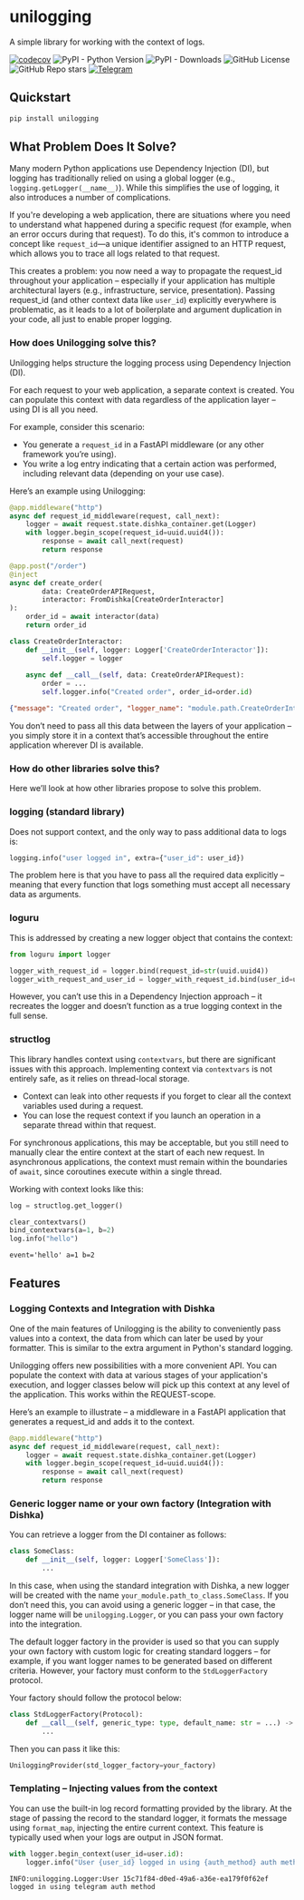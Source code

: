 # unilogging

A simple library for working with the context of logs.

[![codecov](https://codecov.io/gh/goduni/unilogging/branch/master/graph/badge.svg)](https://codecov.io/gh/goduni/unilogging)
![PyPI - Python Version](https://img.shields.io/pypi/pyversions/unilogging)
![PyPI - Downloads](https://img.shields.io/pypi/dm/unilogging)
![GitHub License](https://img.shields.io/github/license/goduni/unilogging)
![GitHub Repo stars](https://img.shields.io/github/stars/goduni/unilogging)
[![Telegram](https://img.shields.io/badge/💬-Telegram-blue)](https://t.me/+TvprI2G1o7FmYzRi)

## Quickstart

```bash
pip install unilogging
```

## What Problem Does It Solve?

Many modern Python applications use Dependency Injection (DI), but logging has traditionally relied on using a global logger (e.g., `logging.getLogger(__name__)`). While this simplifies the use of logging, it also introduces a number of complications.

If you're developing a web application, there are situations where you need to understand what happened during a specific request (for example, when an error occurs during that request). To do this, it's common to introduce a concept like `request_id`—a unique identifier assigned to an HTTP request, which allows you to trace all logs related to that request.

This creates a problem: you now need a way to propagate the request_id throughout your application – especially if your application has multiple architectural layers (e.g., infrastructure, service, presentation). Passing request_id (and other context data like `user_id`) explicitly everywhere is problematic, as it leads to a lot of boilerplate and argument duplication in your code, all just to enable proper logging.



### How does Unilogging solve this?

Unilogging helps structure the logging process using Dependency Injection (DI).

For each request to your web application, a separate context is created. You can populate this context with data regardless of the application layer – using DI is all you need.

For example, consider this scenario:

* You generate a `request_id` in a FastAPI middleware (or any other framework you’re using).
* You write a log entry indicating that a certain action was performed, including relevant data (depending on your use case).

Here’s an example using Unilogging:

```python
@app.middleware("http")
async def request_id_middleware(request, call_next):
    logger = await request.state.dishka_container.get(Logger)
    with logger.begin_scope(request_id=uuid.uuid4()):
        response = await call_next(request)
        return response

@app.post("/order")
@inject
async def create_order(
        data: CreateOrderAPIRequest,
        interactor: FromDishka[CreateOrderInteractor]
):
    order_id = await interactor(data)
    return order_id

class CreateOrderInteractor:
    def __init__(self, logger: Logger['CreateOrderInteractor']):
        self.logger = logger
    
    async def __call__(self, data: CreateOrderAPIRequest):
        order = ...
        self.logger.info("Created order", order_id=order.id)
```

```json
{"message": "Created order", "logger_name": "module.path.CreateOrderInteractor", "request_id": "15c71f84-d0ed-49a6-a36e-ea179f0f62ef", "order_id": "15c71f84-d0ed-49a6-a36e-ea179f0f62ef"}
```

You don’t need to pass all this data between the layers of your application – you simply store it in a context that’s accessible throughout the entire application wherever DI is available.



### How do other libraries solve this?

Here we’ll look at how other libraries propose to solve this problem.



### logging (standard library)

Does not support context, and the only way to pass additional data to logs is:

```python
logging.info("user logged in", extra={"user_id": user_id})
```

The problem here is that you have to pass all the required data explicitly – meaning that every function that logs something must accept all necessary data as arguments.

### loguru

This is addressed by creating a new logger object that contains the context:

```python
from loguru import logger

logger_with_request_id = logger.bind(request_id=str(uuid.uuid4))
logger_with_request_and_user_id = logger_with_request_id.bind(user_id=user.id)
```

However, you can’t use this in a Dependency Injection approach – it recreates the logger and doesn’t function as a true logging context in the full sense.



### structlog

This library handles context using `contextvars`, but there are significant issues with this approach.
Implementing context via `contextvars` is not entirely safe, as it relies on thread-local storage.

* Context can leak into other requests if you forget to clear all the context variables used during a request.
* You can lose the request context if you launch an operation in a separate thread within that request.

For synchronous applications, this may be acceptable, but you still need to manually clear the entire context at the start of each new request. In asynchronous applications, the context must remain within the boundaries of `await`, since coroutines execute within a single thread.

Working with context looks like this:


```python
log = structlog.get_logger()

clear_contextvars()
bind_contextvars(a=1, b=2)
log.info("hello")
```
```
event='hello' a=1 b=2
```



## Features

### Logging Contexts and Integration with Dishka

One of the main features of Unilogging is the ability to conveniently pass values into a context, the data from which can later be used by your formatter. This is similar to the extra argument in Python's standard logging.

Unilogging offers new possibilities with a more convenient API. You can populate the context with data at various stages of your application's execution, and logger classes below will pick up this context at any level of the application. This works within the REQUEST-scope. 

Here’s an example to illustrate – a middleware in a FastAPI application that generates a request_id and adds it to the context.

```python
@app.middleware("http")
async def request_id_middleware(request, call_next):
    logger = await request.state.dishka_container.get(Logger)
    with logger.begin_scope(request_id=uuid.uuid4()):
        response = await call_next(request)
        return response
```



### Generic logger name or your own factory (Integration with Dishka)

You can retrieve a logger from the DI container as follows:

```python
class SomeClass:
    def __init__(self, logger: Logger['SomeClass']):
        ...
```

In this case, when using the standard integration with Dishka, a new logger will be created with the name `your_module.path_to_class.SomeClass`. If you don’t need this, you can avoid using a generic logger – in that case, the logger name will be `unilogging.Logger`, or you can pass your own factory into the integration.

The default logger factory in the provider is used so that you can supply your own factory with custom logic for creating standard loggers – for example, if you want logger names to be generated based on different criteria. However, your factory must conform to the `StdLoggerFactory` protocol.

Your factory should follow the protocol below:

```python
class StdLoggerFactory(Protocol):
    def __call__(self, generic_type: type, default_name: str = ...) -> logging.Logger:
        ...
```

Then you can pass it like this:

```python
UniloggingProvider(std_logger_factory=your_factory)
```



### Templating – Injecting values from the context

You can use the built-in log record formatting provided by the library. At the stage of passing the record to the standard logger, it formats the message using `format_map`, injecting the entire current context. This feature is typically used when your logs are output in JSON format.

```python
with logger.begin_context(user_id=user.id):
    logger.info("User {user_id} logged in using {auth_method} auth method", auth_method="telegram")
```
```
INFO:unilogging.Logger:User 15c71f84-d0ed-49a6-a36e-ea179f0f62ef logged in using telegram auth method
```
